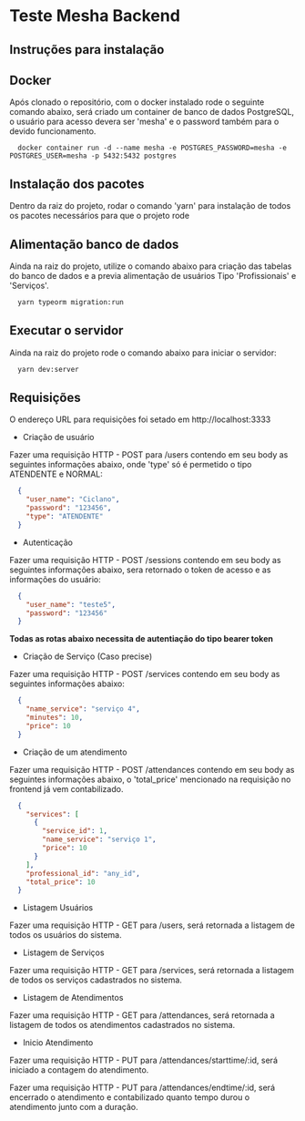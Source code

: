 # Teste Mesha Backend

## Instruções para instalação

## Docker

Após clonado o repositório, com o docker instalado rode o seguinte comando abaixo, será criado um container de banco de dados PostgreSQL, o usuário para acesso devera ser 'mesha' e o password também para o devido funcionamento.

```docker
  docker container run -d --name mesha -e POSTGRES_PASSWORD=mesha -e POSTGRES_USER=mesha -p 5432:5432 postgres
```

## Instalação dos pacotes

Dentro da raiz do projeto, rodar o comando 'yarn' para instalação de todos os pacotes necessários para que o projeto rode

## Alimentação banco de dados

Ainda na raiz do projeto, utilize o comando abaixo para criação das tabelas do banco de dados e a previa alimentação de usuários Tipo 'Profissionais' e 'Serviços'.

```bash
  yarn typeorm migration:run
```

## Executar o servidor

Ainda na raiz do projeto rode o comando abaixo para iniciar o servidor:

```bash
  yarn dev:server
```

## Requisições

O endereço URL para requisições foi setado em http://localhost:3333

- Criação de usuário

Fazer uma requisição HTTP - POST para /users contendo em seu body as seguintes informações abaixo, onde 'type' só é permetido o tipo ATENDENTE e NORMAL:

```json
  {
    "user_name": "Ciclano",
    "password": "123456",
    "type": "ATENDENTE"
  }
```

- Autenticação

Fazer uma requisição HTTP - POST /sessions contendo em seu body as seguintes informações abaixo, sera retornado o token de acesso e as informações do usuário:

```json
  {
    "user_name": "teste5",
    "password": "123456"
  }
```

**Todas as rotas abaixo necessita de autentiação do tipo bearer token**

- Criação de Serviço (Caso precise)

Fazer uma requisição HTTP - POST /services contendo em seu body as seguintes informações abaixo:

```json
  {
    "name_service": "serviço 4",
    "minutes": 10,
    "price": 10
  }
```

- Criação de um atendimento

Fazer uma requisição HTTP - POST /attendances contendo em seu body as seguintes informações abaixo, o 'total_price' mencionado na requisição no frontend já vem contabilizado.

```json
  {
    "services": [
      {
        "service_id": 1,
        "name_service": "serviço 1",
        "price": 10
      }
    ],
    "professional_id": "any_id",
    "total_price": 10
  }
```

- Listagem Usuários

Fazer uma requisição HTTP - GET para /users, será retornada a listagem de todos os usuários do sistema.

- Listagem de Serviços

Fazer uma requisição HTTP - GET para /services, será retornada a listagem de todos os serviços cadastrados no sistema.

- Listagem de Atendimentos

Fazer uma requisição HTTP - GET para /attendances, será retornada a listagem de todos os atendimentos cadastrados no sistema.

- Inicio Atendimento

Fazer uma requisição HTTP - PUT para /attendances/starttime/:id, será iniciado a contagem do atendimento.

Fazer uma requisição HTTP - PUT para /attendances/endtime/:id, será encerrado o atendimento e contabilizado quanto tempo durou o atendimento junto com a duração.
